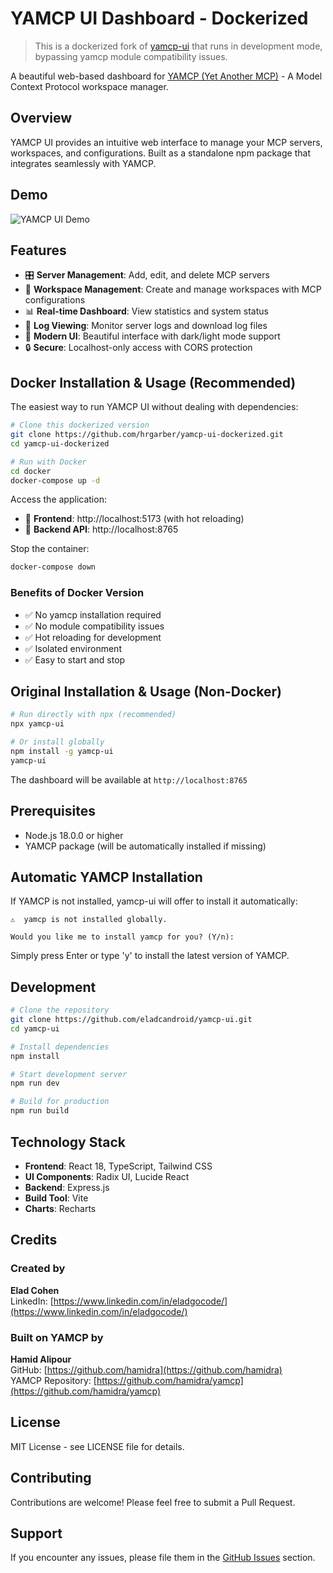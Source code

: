 # YAMCP UI Dashboard - Dockerized

> This is a dockerized fork of [yamcp-ui](https://github.com/eladcandroid/yamcp-ui) that runs in development mode, bypassing yamcp module compatibility issues.

A beautiful web-based dashboard for [YAMCP (Yet Another MCP)](https://github.com/hamidra/yamcp) - A Model Context Protocol workspace manager.

## Overview

YAMCP UI provides an intuitive web interface to manage your MCP servers, workspaces, and configurations. Built as a standalone npm package that integrates seamlessly with YAMCP.

## Demo

![YAMCP UI Demo](assets/demo/yamcp-ui-demo.gif)

## Features

- 🎛️ **Server Management**: Add, edit, and delete MCP servers
- 📁 **Workspace Management**: Create and manage workspaces with MCP configurations
- 📊 **Real-time Dashboard**: View statistics and system status
- 📝 **Log Viewing**: Monitor server logs and download log files
- 🎨 **Modern UI**: Beautiful interface with dark/light mode support
- 🔒 **Secure**: Localhost-only access with CORS protection

## Docker Installation & Usage (Recommended)

The easiest way to run YAMCP UI without dealing with dependencies:

```bash
# Clone this dockerized version
git clone https://github.com/hrgarber/yamcp-ui-dockerized.git
cd yamcp-ui-dockerized

# Run with Docker
cd docker
docker-compose up -d
```

Access the application:
- 🎨 **Frontend**: http://localhost:5173 (with hot reloading)
- 🔧 **Backend API**: http://localhost:8765

Stop the container:
```bash
docker-compose down
```

### Benefits of Docker Version
- ✅ No yamcp installation required
- ✅ No module compatibility issues
- ✅ Hot reloading for development
- ✅ Isolated environment
- ✅ Easy to start and stop

## Original Installation & Usage (Non-Docker)

```bash
# Run directly with npx (recommended)
npx yamcp-ui

# Or install globally
npm install -g yamcp-ui
yamcp-ui
```

The dashboard will be available at `http://localhost:8765`

## Prerequisites

- Node.js 18.0.0 or higher
- YAMCP package (will be automatically installed if missing)

## Automatic YAMCP Installation

If YAMCP is not installed, yamcp-ui will offer to install it automatically:

```
⚠️  yamcp is not installed globally.

Would you like me to install yamcp for you? (Y/n): 
```

Simply press Enter or type 'y' to install the latest version of YAMCP.

## Development

```bash
# Clone the repository
git clone https://github.com/eladcandroid/yamcp-ui.git
cd yamcp-ui

# Install dependencies
npm install

# Start development server
npm run dev

# Build for production
npm run build
```


## Technology Stack

- **Frontend**: React 18, TypeScript, Tailwind CSS
- **UI Components**: Radix UI, Lucide React
- **Backend**: Express.js
- **Build Tool**: Vite
- **Charts**: Recharts

## Credits

### Created by
**Elad Cohen**  
LinkedIn: [https://www.linkedin.com/in/eladgocode/](https://www.linkedin.com/in/eladgocode/)

### Built on YAMCP by
**Hamid Alipour**  
GitHub: [https://github.com/hamidra](https://github.com/hamidra)  
YAMCP Repository: [https://github.com/hamidra/yamcp](https://github.com/hamidra/yamcp)

## License

MIT License - see LICENSE file for details.

## Contributing

Contributions are welcome! Please feel free to submit a Pull Request.

## Support

If you encounter any issues, please file them in the [GitHub Issues](https://github.com/eladcandroid/yamcp-ui/issues) section.
